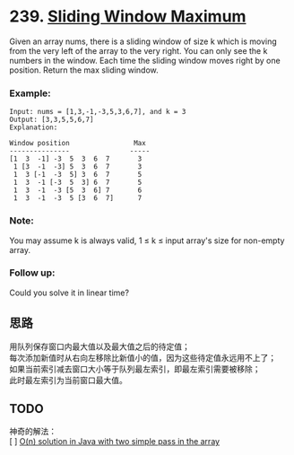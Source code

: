 # 239. [Sliding Window Maximum](https://leetcode.com/problems/sliding-window-maximum/)

Given an array nums, there is a sliding window of size k which is moving from the very left of the array to the very right. You can only see the k numbers in the window. Each time the sliding window moves right by one position. Return the max sliding window.

### Example:
```
Input: nums = [1,3,-1,-3,5,3,6,7], and k = 3
Output: [3,3,5,5,6,7] 
Explanation: 

Window position                Max
---------------               -----
[1  3  -1] -3  5  3  6  7       3
 1 [3  -1  -3] 5  3  6  7       3
 1  3 [-1  -3  5] 3  6  7       5
 1  3  -1 [-3  5  3] 6  7       5
 1  3  -1  -3 [5  3  6] 7       6
 1  3  -1  -3  5 [3  6  7]      7
```
### Note:
You may assume k is always valid, 1 ≤ k ≤ input array's size for non-empty array.

### Follow up:
Could you solve it in linear time?

## 思路

用队列保存窗口内最大值以及最大值之后的待定值；  
每次添加新值时从右向左移除比新值小的值，因为这些待定值永远用不上了；  
如果当前索引减去窗口大小等于队列最左索引，即最左索引需要被移除；  
此时最左索引为当前窗口最大值。

## TODO

神奇的解法：  
[ ] [O(n) solution in Java with two simple pass in the array](https://leetcode.com/problems/sliding-window-maximum/discuss/65881/O(n)-solution-in-Java-with-two-simple-pass-in-the-array)
